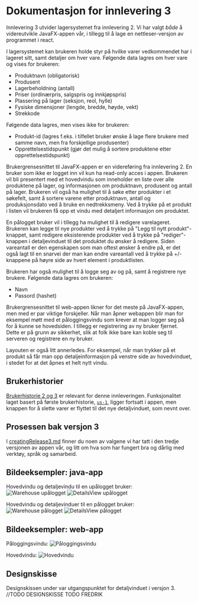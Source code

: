 # Dokumentasjon for innlevering 3

Innlevering 3 utvider lagersystemet fra innlevering 2. Vi har valgt *både* å videreutvikle JavaFX-appen vår, i tillegg til å lage en nettleser-versjon av programmet i react.

I lagersystemet kan brukeren holde styr på hvilke varer vedkommendet har i lageret sitt, samt detaljer om hver vare. Følgende data lagres om hver vare og vises for brukeren:
- Produktnavn (obligatorisk)
- Produsent
- Lagerbeholdning (antall)
- Priser (ordinærpris, salgspris og innkjøpspris)
- Plassering på lager (seksjon, reol, hylle)
- Fysiske dimensjoner (lengde, bredde, høyde, vekt)
- Strekkode

Følgende data lagres, men vises ikke for brukeren:
- Produkt-id (lagres f.eks. i tilfellet bruker ønske å lage flere brukere med samme navn, men fra forskjellige produsenter)
- Opprettelsestidspunkt (gjør det mulig å sortere produktene etter opprettelsestidspunkt)

Brukergrensesnittet til JavaFX-appen er en videreføring fra innlevering 2. En bruker som ikke er logget inn vil kun ha read-only acces i appen. Brukeren vil bli presentert med et hovedvindu som inneholder en liste over alle produktene på lager, og informasjonen om produktnavn, produsent og antall på lager. Brukeren vil også ha mulighet til å søke etter produkter i et søkefelt, samt å sortere varene etter produktnavn, antall og produksjonsdato ved å bruke en nedtrekksmeny. Ved å trykke på et produkt i listen vil brukeren få opp et vindu med detaljert informasjon om produktet.

En pålogget bruker vil i tillegg ha mulighet til å redigere varelageret. Brukeren kan legge til nye produkter ved å trykke på "Legg til nytt produkt"-knappet, samt redigere eksisterende produkter ved å trykke på "rediger"-knappen i detaljevinduet til det produktet du ønsker å redigere. Siden vareantall er den egenskapen som man oftest ønsker å endre på, er det også lagt til en snarvei der man kan endre vareantall ved å trykke på +/- knappene på høyre side av hvert element i produktlisten.

Brukeren har også mulighet til å logge seg av og på, samt å registrere nye brukere. Følgende data lagres om brukeren:
- Navn
- Passord (hashet)

Brukergrensesnittet til web-appen likner for det meste på JavaFX-appen, men med er par viktige forskjeller. Når man åpner webappen blir man for eksempel møtt med et påloggingsvindu som krever at man logger seg på for å kunne se hovedsiden. I tillegg er registrering av ny bruker fjernet. Dette er på grunn av sikkerhet, slik at folk ikke bare kan koble seg til serveren og registrere en ny bruker. 

Layouten er også litt annerledes. For eksempel, når man trykker på et produkt så får man opp detaljeinformasjon på venstre side av hovedvinduet, i stedet for at det åpnes et helt nytt vindu. 
## Brukerhistorier
[Brukerhistorie 2 og 3](/docs/release2/userStoriesRelease2.md)
er relevant for denne innleveringen.
Funksjonalitet laget basert på første brukerhistorie, [`us-1`](/docs/release1/userStoriesRelease1.md), ligger fortsatt i appen, men knappen for å slette varer er flyttet til det nye detaljvinduet, som nevnt over.

## Prosessen bak versjon 3
I [creatingRelease3.md](/docs/release3/creatingRelease3.md) finner du noen av valgene vi har tatt i den tredje versjonen av appen vår, og litt om hva som har fungert bra og dårlig med verktøy, språk og samarbeid.

## Bildeeksempler: java-app
Hovedvindu og detaljevindu til en upålogget bruker:
![Warehouse upålogget](/docs/release3/screenshots/Warehouse1_release3.png)
![DetailsView upålogget](/docs/release3/screenshots/DetailsView1_release3.png)

Hovedvindu og detaljevinduer til en pålogget bruker:  
![Warehouse pålogget](/docs/release3/screenshots/Warehouse2_release3.png)
![DetailsView pålogget](/docs/release3/screenshots/DetailsView2_release3.png)

## Bildeeksempler: web-app
Påloggingsvindu:
![Påloggingsvindu](/docs/release3/screenshots/Webapp_login.png)

Hovedvindu:
![Hovedvindu](/docs/release3/screenshots/Webapp_main.png)

## Designskisse
Designskissen under var utgangspunktet for detaljvinduet i versjon 3.  
//TODO DESIGNSKISSE TODO FREDRIK